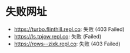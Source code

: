 # 失败网址
- https://turbo.flinthill.repl.co: 失败 (403
Failed)
- https://ls.tpjow.repl.co: 失败 (Failed)
- https://rows--zixk.repl.co: 失败 (403
Failed)
